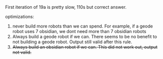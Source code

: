 First iteration of 19a is pretty slow, 110s but correct answer. 

optimizations:

1. never build more robots than we can spend. For example, if a geode robot uses 7 obsidian, we dont need more than 7 obsidian robots
2. Always build a geode robot if we can. There seems to be no benefit to not building a geode robot. Output still valid after this rule. 
3. ~~Always build an obsidian robot if we can. This did not work out, output not valid.~~
